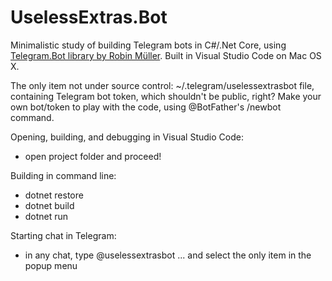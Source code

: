 # UselessExtras.Bot
Minimalistic study of building Telegram bots in C#/.Net Core, using <a href="https://github.com/MrRoundRobin/telegram.bot/tree/master/src/Telegram.Bot">Telegram.Bot library by Robin Müller</a>. 
Built in Visual Studio Code on Mac OS X.

The only item not under source control:
~/.telegram/uselessextrasbot file, containing Telegram bot token, which shouldn't be public, right? Make your own bot/token to play with the code, using @BotFather's /newbot command.

Opening, building, and debugging in Visual Studio Code:
- open project folder and proceed!

Building in command line:
- dotnet restore
- dotnet build
- dotnet run

Starting chat in Telegram:
- in any chat, type @uselessextrasbot ... and select the only item in the popup menu


